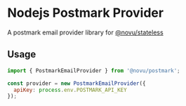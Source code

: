 # Nodejs Postmark Provider

A postmark email provider library for [@novu/stateless](https://github.com/novuhq/novu)

## Usage

```javascript
import { PostmarkEmailProvider } from '@novu/postmark';

const provider = new PostmarkEmailProvider({
  apiKey: process.env.POSTMARK_API_KEY
});
```
